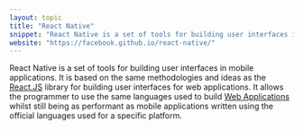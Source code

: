 ```yaml
---
layout: topic
title: "React Native"
snippet: "React Native is a set of tools for building user interfaces in mobile applications"
website: "https://facebook.github.io/react-native/"
---
```


React Native is a set of tools for building user interfaces in mobile applications. It is based on the same methodologies and ideas as the [React.JS](reactjs) library for building user interfaces for web applications. It allows the programmer to use the same languages used to build [Web Applications](web-applications) whilst still being as performant as mobile applications written using the official languages used for a specific platform.

